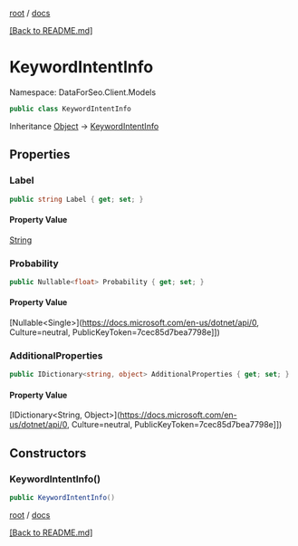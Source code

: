 [root](./../ "root") / [docs](./ "docs")

[[Back to README.md]](./../README.md "[Back to README.md]")

# KeywordIntentInfo

Namespace: DataForSeo.Client.Models

```csharp
public class KeywordIntentInfo
```

Inheritance [Object](https://docs.microsoft.com/en-us/dotnet/api/Object) → [KeywordIntentInfo](./KeywordIntentInfo.md)

## Properties

### **Label**

```csharp
public string Label { get; set; }
```

#### Property Value

[String](https://docs.microsoft.com/en-us/dotnet/api/String)<br>

### **Probability**

```csharp
public Nullable<float> Probability { get; set; }
```

#### Property Value

[Nullable&lt;Single&gt;](https://docs.microsoft.com/en-us/dotnet/api/0, Culture=neutral, PublicKeyToken=7cec85d7bea7798e]])<br>

### **AdditionalProperties**

```csharp
public IDictionary<string, object> AdditionalProperties { get; set; }
```

#### Property Value

[IDictionary&lt;String, Object&gt;](https://docs.microsoft.com/en-us/dotnet/api/0, Culture=neutral, PublicKeyToken=7cec85d7bea7798e]])<br>

## Constructors

### **KeywordIntentInfo()**

```csharp
public KeywordIntentInfo()
```

[root](./../ "root") / [docs](./ "docs")

[[Back to README.md]](./../README.md "[Back to README.md]")